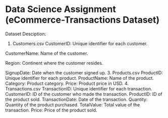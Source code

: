 # Data Science Assignment (eCommerce-Transactions Dataset)

Dataset Desciption:
1. Customers.csv
 CustomerID: Unique identifier for each customer.

 CustomerName: Name of the customer.
 
 Region: Continent where the customer resides.
 
 SignupDate: Date when the customer signed up. 
3. Products.csv 
 ProductID: Unique identifier for each product. 
 ProductName: Name of the product. 
 Category: Product category. 
 Price: Product price in USD. 
4. Transactions.csv 
 TransactionID: Unique identifier for each transaction. 
 CustomerID: ID of the customer who made the transaction. 
 ProductID: ID of the product sold. 
 TransactionDate: Date of the transaction. 
 Quantity: Quantity of the product purchased. 
 TotalValue: Total value of the transaction. 
 Price: Price of the product sold.

